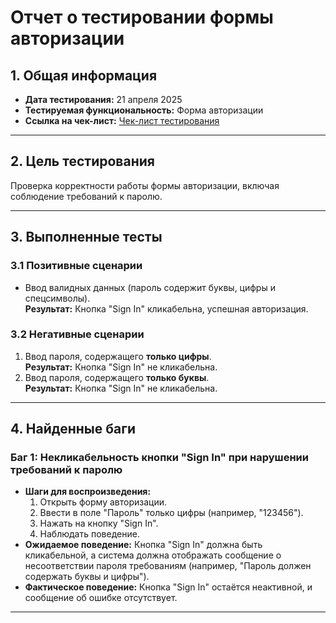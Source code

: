 # Отчет о тестировании формы авторизации

## 1. Общая информация
- **Дата тестирования:** 21 апреля 2025  
- **Тестируемая функциональность:** Форма авторизации 
- **Ссылка на чек-лист:** [Чек-лист тестирования](https://docs.google.com/spreadsheets/d/1Jx1Hsorna8yHcLx8ZD6lhZ8mzcvFVCKIxRGgF8Omuhc/edit?gid=0#gid=0)
---

## 2. Цель тестирования
Проверка корректности работы формы авторизации, включая соблюдение требований к паролю.

---

## 3. Выполненные тесты

### 3.1 Позитивные сценарии
- Ввод валидных данных (пароль содержит буквы, цифры и спецсимволы).  
  **Результат:** Кнопка "Sign In" кликабельна, успешная авторизация.   

### 3.2 Негативные сценарии
1. Ввод пароля, содержащего **только цифры**.  
   **Результат:** Кнопка "Sign In" не кликабельна.   
2. Ввод пароля, содержащего **только буквы**.  
   **Результат:** Кнопка "Sign In" не кликабельна.   

---

## 4. Найденные баги

### Баг 1: Некликабельность кнопки "Sign In" при нарушении требований к паролю
- **Шаги для воспроизведения:**
  1. Открыть форму авторизации.  
  2. Ввести в поле "Пароль" только цифры (например, "123456").  
  3. Нажать на кнопку "Sign In".  
  4. Наблюдать поведение.  
- **Ожидаемое поведение:** Кнопка "Sign In" должна быть кликабельной, а система должна отображать сообщение о несоответствии пароля требованиям (например, "Пароль должен содержать буквы и цифры").  
- **Фактическое поведение:** Кнопка "Sign In" остаётся неактивной, и сообщение об ошибке отсутствует.  

---